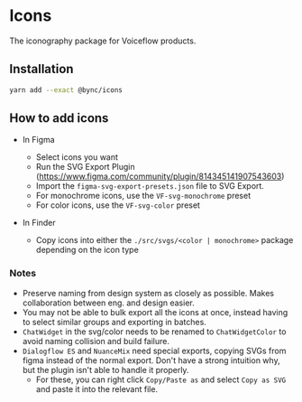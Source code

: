 # Icons

The iconography package for Voiceflow products.

## Installation

```sh
yarn add --exact @bync/icons
```

## How to add icons

- In Figma

  - Select icons you want
  - Run the SVG Export Plugin (<https://www.figma.com/community/plugin/814345141907543603>)
  - Import the `figma-svg-export-presets.json` file to SVG Export.
  - For monochrome icons, use the `VF-svg-monochrome` preset
  - For color icons, use the `VF-svg-color` preset

- In Finder
  - Copy icons into either the `./src/svgs/<color | monochrome>` package depending on the icon type

### Notes

- Preserve naming from design system as closely as possible. Makes collaboration between eng. and design easier.
- You may not be able to bulk export all the icons at once, instead having to select similar groups and exporting in batches.
- `ChatWidget` in the svg/color needs to be renamed to `ChatWidgetColor` to avoid naming collision and build failure.
- `Dialogflow ES` and `NuanceMix` need special exports, copying SVGs from figma instead of the normal export.
  Don't have a strong intuition why, but the plugin isn't able to handle it properly.
  - For these, you can right click `Copy/Paste as` and select `Copy as SVG` and paste it into the relevant file.
